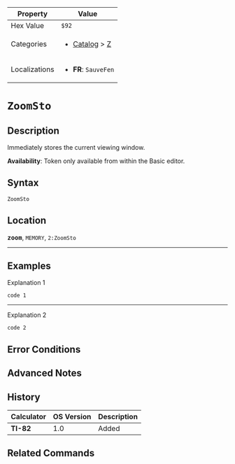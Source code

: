 | Property      | Value |
|---------------|-------|
| Hex Value     | `$92`|
| Categories    | <ul><li>[Catalog](<../categories/Catalog.md>) > [Z](<../categories/Catalog.md#Z>)</li></ul> |
| Localizations | <ul><li><b>FR</b>: `SauveFen`</li></ul> |

# `ZoomSto`

## Description
Immediately stores the current viewing window.


<b>Availability</b>: Token only available from within the Basic editor.

## Syntax
`ZoomSto`

## Location
<tt><kbd><b>zoom</b></kbd></tt>, `MEMORY`, `2:ZoomSto`
<hr>

## Examples

Explanation 1
```ti-basic
code 1
```
---
Explanation 2
```ti-basic
code 2
```

## Error Conditions


## Advanced Notes


## History
| Calculator | OS Version | Description |
|------------|------------|-------------|
| <b>TI-82</b> | 1.0 | Added |

## Related Commands

